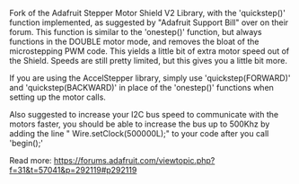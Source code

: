 Fork of the Adafruit Stepper Motor Shield V2 Library, with the 'quickstep()' function implemented, as suggested by "Adafruit Support Bill" over on their forum. This function is similar to the 'onestep()' function, but always functions in the DOUBLE motor mode, and removes the bloat of the microstepping PWM code. This yields a little bit of extra motor speed out of the Shield. Speeds are still pretty limited, but this gives you a little bit more. 

If you are using the AccelStepper library, simply use 'quickstep(FORWARD)' and 'quickstep(BACKWARD)' in place of the 'onestep()' functions when setting up the motor calls. 

Also suggested to increase your I2C bus speed to communicate with the motors faster, you should be able to increase the bus up to 500Khz by adding the line " Wire.setClock(500000L);" to your code after you call 'begin();'

Read more: https://forums.adafruit.com/viewtopic.php?f=31&t=57041&p=292119#p292119
